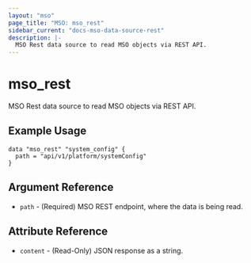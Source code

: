 ```yaml
---
layout: "mso"
page_title: "MSO: mso_rest"
sidebar_current: "docs-mso-data-source-rest"
description: |-
  MSO Rest data source to read MSO objects via REST API.
---
```


# mso_rest #

MSO Rest data source to read MSO objects via REST API.

## Example Usage ##

```hcl
data "mso_rest" "system_config" {
  path = "api/v1/platform/systemConfig"
}
```

## Argument Reference ##

* `path` - (Required) MSO REST endpoint, where the data is being read.

## Attribute Reference ##

* `content` - (Read-Only) JSON response as a string.
